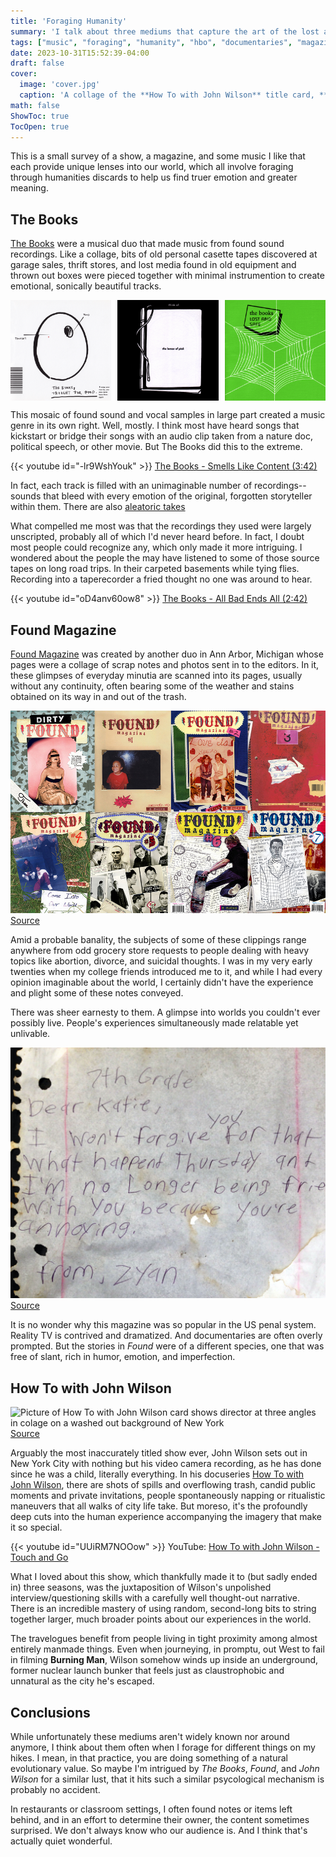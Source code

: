 ```yaml
---
title: 'Foraging Humanity'
summary: 'I talk about three mediums that capture the art of the lost and found'
tags: ["music", "foraging", "humanity", "hbo", "documentaries", "magazine", "lost+found", "culture"] 
date: 2023-10-31T15:52:39-04:00
draft: false
cover:
  image: 'cover.jpg'
  caption: 'A collage of the **How To with John Wilson** title card, **FOUND** magazine, and one of **The Books** albums'
math: false
ShowToc: true
TocOpen: true
---
```


This is a small survey of a show, a magazine, and some music I like that each provide unique lenses into our world, which all involve foraging through humanities discards to help us find truer emotion and greater meaning. 

## The Books

[The Books](https://en.wikipedia.org/wiki/The_Books) were a musical duo that made music from found sound recordings.  Like a collage, bits of old personal casette tapes discovered at garage sales, thrift stores, and lost media found in old equipment and thrown out boxes were pieced together with minimal instrumention to create emotional, sonically beautiful tracks.

<style>
  /* Define a custom class for the image container */
  .image-container {
    display: flex;
    justify-content: space-between;
  }

  /* Define a custom class for the images */
  .image-container img {
    width: 32%; 
  }
</style>

<div class="image-container">
  <img src="thought-for-food.jpg" alt="The Books: Though For Food (2002) cover art is an egg shape labeled 'thought' and a cavity labeled 'food'">
  <img src="lemon-of-pink.jpg" alt="Image 2">
  <img src="lost-and-safe.jpg" alt="Image 3">
</div>

This mosaic of found sound and vocal samples in large part created a music genre in its own right.  Well, mostly.  I think most have heard songs that kickstart or bridge their songs with an audio clip taken from a nature doc, political speech, or other movie.  But The Books did this to the extreme.

{{< youtube id="-lr9WshYouk" >}} 
[The Books - Smells Like Content (3:42)](https://www.youtube.com/watch?v=-lr9WshYouk)

In fact, each track is filled with an unimaginable number of recordings--sounds that bleed with every emotion of the original, forgotten storyteller within them.  There are also [aleatoric takes](https://en.wikipedia.org/wiki/Aleatoric_music) 

What compelled me most was that the recordings they used were largely unscripted, probably all of which I'd never heard before.  In fact, I doubt most people could recognize any, which only made it more intriguing.  I wondered about the people the may have listened to some of those source tapes on long road trips.  In their carpeted basements while tying flies.  Recording into a taperecorder a fried thought no one was around to hear.

{{< youtube id="oD4anv60ow8" >}}
[The Books - All Bad Ends All (2:42)](https://www.youtube.com/watch?v=oD4anv60ow8)

## Found Magazine

[Found Magazine](https://en.wikipedia.org/wiki/Found_Magazine) was created by another duo in Ann Arbor, Michigan whose pages were a collage of scrap notes and photos sent in to the editors.  In it, these glimpses of everyday minutia are scanned into its pages, usually without any continuity, often bearing some of the weather and stains obtained on its way in and out of the trash.

![4x2 grid of Found magazine covers over the years.  They all have a collage-like build quality to them.](FOUND+Magazine+Covers.jpg)
[Source](https://images.squarespace-cdn.com/content/507dba43c4aabcfd2216a447/1377200982709-D8CFHDZBV9GAUZ38NUC9/FOUND+Magazine+Covers.jpg?format=1000w&content-type=image%2Fjpeg)

Amid a probable banality, the subjects of some of these clippings range anywhere from odd grocery store requests to people dealing with heavy topics like abortion, divorce, and suicidal thoughts.  I was in my very early twenties when my college friends introduced me to it, and while I had every opinion imaginable about the world, I certainly didn't have the experience and plight some of these notes conveyed. 

There was sheer earnesty to them.  A glimpse into worlds you couldn't ever possibly live.
People's experiences simultaneously made relatable yet unlivable.

![FOUND scrap note says: "7th Grade. Dear Katie, I won't forgive you for that what happend Thursday ant I'm no Longer being frie with you because you're annoying. from, Zyan"](ANNOYING-crop.jpg)
[Source](http://foundmagazine.com/find/annoying/)

It is no wonder why this magazine was so popular in the US penal system.  Reality TV is contrived and dramatized.  And documentaries are often overly prompted.  But the stories in *Found* were of a different species, one that was free of slant, rich in humor, emotion, and imperfection.

## How To with John Wilson

![Picture of How To with John Wilson card shows director at three angles in colage on a washed out background of New York](How-To-With-John-Wilson.avif)
[Source](https://static1.colliderimages.com/wordpress/wp-content/uploads/2022/01/How-To-With-John-Wilson.jpg)

Arguably the most inaccurately titled show ever, John Wilson sets out in New York City with nothing but his video camera recording, as he has done since he was a child, literally everything. In his docuseries [How To with John Wilson](https://en.wikipedia.org/wiki/How_To_with_John_Wilson), there are shots of spills and overflowing trash, candid public moments and private invitations, people spontaneously napping or ritualistic maneuvers that all walks of city life take.  But moreso, it's the profoundly deep cuts into the human experience accompanying the imagery that make it so special.

{{< youtube id="UUiRM7NOOow" >}}
YouTube: [How To with John Wilson - Touch and Go](https://www.youtube.com/watch?v=UUiRM7NOOow)

What I loved about this show, which thankfully made it to (but sadly ended in) three seasons, was the juxtaposition of Wilson's unpolished interview/questioning skills with a carefully well thought-out narrative.  There is an incredible mastery of using random, second-long bits to string together larger, much broader points about our experiences in the world.  

The travelogues benefit from people living in tight proximity among almost entirely manmade things.  Even when journeying, in promptu, out West to fail in filming **Burning Man**, Wilson somehow winds up inside an underground, former nuclear launch bunker that feels just as claustrophobic and unnatural as the city he's escaped.

## Conclusions

While unfortunately these mediums aren't widely known nor around anymore, I think about them often when I forage for different things on my hikes. 
I mean, in that practice, you are doing something of a natural evolutionary value.
So maybe I'm intrigued by *The Books*, *Found*, and *John Wilson* for a similar lust, that it hits such a similar psycological mechanism is probably no accident.

In restaurants or classroom settings, I often found notes or items left behind, and in an effort to determine their owner, the content sometimes surprised.  We don't always know who our audience is.  And I think that's actually quiet wonderful.

